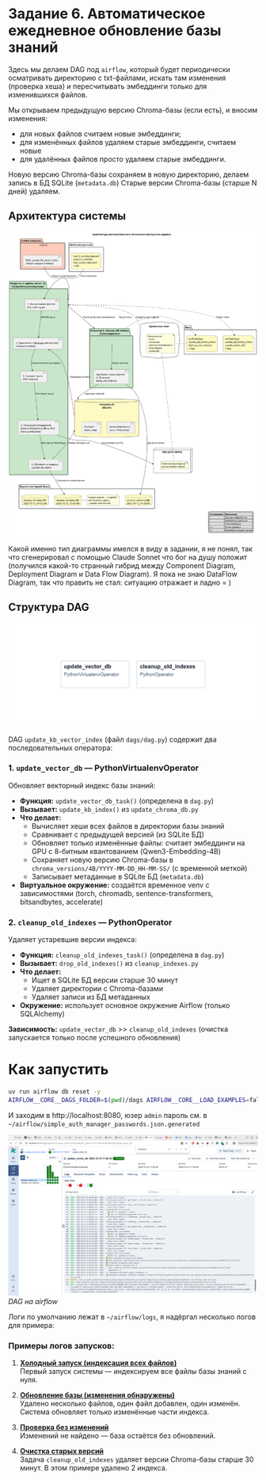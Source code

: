 # Задание 6. Автоматическое ежедневное обновление базы знаний

Здесь мы делаем DAG под `airflow`, который будет периодически осматривать директорию с txt-файлами, искать там изменения (проверка хеша) и пересчитывать эмбеддинги только для изменившихся файлов.

Мы открываем предыдущую версию Chroma-базы (если есть), и вносим изменения: 
- для новых файлов считаем новые эмбеддинги;  
- для изменённых файлов удаляем старые эмбеддинги, считаем новые
- для удалённых файлов просто удаляем старые эмбеддинги.

Новую версию Chroma-базы сохраняем в новую директорию, делаем запись в БД SQLite (`metadata.db`)
Старые версии Chroma-базы (старше N дней) удаляем.

## Архитектура системы

![Architecture Diagram (честно сгенерил с помощью Claude, не сильно красиво, но ситуацию отражает = )](architecture_diagram.svg)

Какой именно тип диаграммы имелся в виду в задании, я не понял, так что сгенерировал с помощью Claude Sonnet что бог на душу положит (получился какой-то странный гибрид между Component Diagram, Deployment Diagram и Data Flow Diagram). Я пока не знаю DataFlow Diagram, так что править не стал: ситуацию отражает и ладно = )

## Структура DAG

![](update_kb_vector_index-graph.png)

DAG `update_kb_vector_index` (файл `dags/dag.py`) содержит два последовательных оператора:

### 1. `update_vector_db` — PythonVirtualenvOperator
Обновляет векторный индекс базы знаний:
- **Функция:** `update_vector_db_task()` (определена в `dag.py`)
- **Вызывает:** `update_kb_index()` из `update_chroma_db.py`
- **Что делает:**
  - Вычисляет хеши всех файлов в директории базы знаний
  - Сравнивает с предыдущей версией (из SQLite БД)
  - Обновляет только изменённые файлы: считает эмбеддинги на GPU с 8-битным квантованием (Qwen3-Embedding-4B)
  - Сохраняет новую версию Chroma-базы в `chroma_versions/4B/YYYY-MM-DD_HH-MM-SS/` (с временной меткой)
  - Записывает метаданные в SQLite БД (`metadata.db`)
- **Виртуальное окружение:** создаётся временное venv с зависимостями (torch, chromadb, sentence-transformers, bitsandbytes, accelerate)

### 2. `cleanup_old_indexes` — PythonOperator
Удаляет устаревшие версии индекса:
- **Функция:** `cleanup_old_indexes_task()` (определена в `dag.py`)
- **Вызывает:** `drop_old_indexes()` из `cleanup_indexes.py`
- **Что делает:**
  - Ищет в SQLite БД версии старше 30 минут
  - Удаляет директории с Chroma-базами
  - Удаляет записи из БД метаданных
- **Окружение:** использует основное окружение Airflow (только SQLAlchemy)

**Зависимость:** `update_vector_db` >> `cleanup_old_indexes` (очистка запускается только после успешного обновления)


# Как запустить

```bash
uv run airflow db reset -y
AIRFLOW__CORE__DAGS_FOLDER=$(pwd)/dags AIRFLOW__CORE__LOAD_EXAMPLES=false uv run airflow standalone
```

И заходим в http://localhost:8080, юзер `admin` пароль см. в `~/airflow/simple_auth_manager_passwords.json.generated`

![airflow_runs.png](airflow_runs.png)
_DAG на airflow_

Логи по умолчанию лежат в `~/airflow/logs`, я надёргал несколько логов для примера:

### Примеры логов запусков:

1. **[Холодный запуск (индексация всех файлов)](some_logs/run_id=scheduled__2025-10-12T14-35-00+00-00/task_id=update_vector_db/attempt=3.log)**  
   Первый запуск системы — индексируем все файлы базы знаний с нуля.

2. **[Обновление базы (изменения обнаружены)](some_logs/run_id=scheduled__2025-10-12T14-55-00+00-00/task_id=update_vector_db/attempt=1.log)**  
   Удалено несколько файлов, один файл добавлен, один изменён. Система обновляет только изменённые части индекса.

3. **[Проверка без изменений](some_logs/run_id=scheduled__2025-10-12T15-00-00+00-00/task_id=update_vector_db/attempt=1.log)**  
   Изменений не найдено — база остаётся без обновлений.

4. **[Очистка старых версий](some_logs/run_id=scheduled__2025-10-12T15-20-00+00-00/task_id=cleanup_old_indexes/attempt=1.log)**  
   Задача `cleanup_old_indexes` удаляет версии Chroma-базы старше 30 минут. В этом примере удалено 2 индекса.


